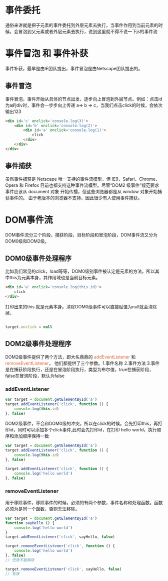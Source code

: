 # 事件委托

通俗来讲就是把子元素的事件委托到外层元素去执行，当事件作用到当前元素的时候，会冒泡到父元素或者外层元素去执行，说到这里就不得不说一下js的事件流

# 事件冒泡 和 事件补获

事件补获，最早是由IE团队提出，事件冒泡是由Netscape团队提出的。

## 事件冒泡

事件冒泡，事件开始从具体的节点出发，逐步向上冒泡到外层节点。例如：点击id为a的div时，事件会一步步向上传递 a=> b => c，当我们点击click的时候，会依次输出123

```html
<div id='c' onclick='console.log(3)'>
    <div id='b' onclick='console.log(2)'>
        <div id='a' onclick='console.log(1)'>
            click
        </div>
    </div>
</div>
```

## 事件捕获

虽然事件捕获是 Netscape 唯一支持的事件流模型，但 IE9、Safari、Chrome、Opera 和 Firefox 目前也都支持这种事件流模型。尽管“DOM2 级事件”规范要求事件应该从 document 对象
开始传播，但这些浏览器都是从 window 对象开始捕获事件的。
由于老版本的浏览器不支持，因此很少有人使用事件捕获。

# DOM事件流

DOM事件流分三个阶段，捕获阶段，目标阶段和冒泡阶段，DOM事件流又分为DOM0级和DOM2级。

## DOM0级事件处理程序

比如我们常见的click，load等等，DOM0级别事件被认定是元素的方法，所以其中this为元素本身，其作用域也是当前目标元素。
```html
<div id='a' onclick='console.log(this.id)'>
    click
</div>
```
打印出来的this 就是元素本身。清除DOM0级事件可以直接赋值为null就会清除掉。
```js

target.onclick = null

```

## DOM2级事件处理程序

DOM2级事件提供了两个方法，即大名鼎鼎的 <font style='color: #dd6633'>addEventListener</font> 和 <font style='color: #dd6633'>removeEventListener</font>，
他们都提供了三个参数。1.事件名称 2.事件方法 3.事件是在捕获阶段执行，还是在冒泡阶段执行，类型为布尔值，true在捕获阶段，false在冒泡阶段，默认为false

### addEventListener
```js
var target = document.getElementById('a')
target.addEventListener('click', function () {
    console.log(this.id)
}, false)
```
DOM2级事件，不会和DOM0级的冲突，所以在click的时候。会先打印this，再打印id，同时可以添加多个click事件,此时会先打印id，在打印 hello world，执行顺序和添加顺序保持一致
```js
var target = document.getElementById('a')
target.addEventListener('click', function () {
    console.log(this.id)
}, false)

target.addEventListener('click', function () {
    console.log('hello world')
}, false)
```

### removeEventListener

用于移除事件，移除事件的时候，必须的有两个参数，事件名称和处理函数。函数必须为是同一个函数，否则无法移除。

```js
var target = document.getElementById('a')
function sayHello () {
    console.log('hello world')
}
target.addEventListener('click', sayHello, false)

target.removeEventListener('click', function () {
    console.log('hello world')
}, false)
// 无效不能移除

target.removeEventListener('click', sayHello, false)
// 有效
```